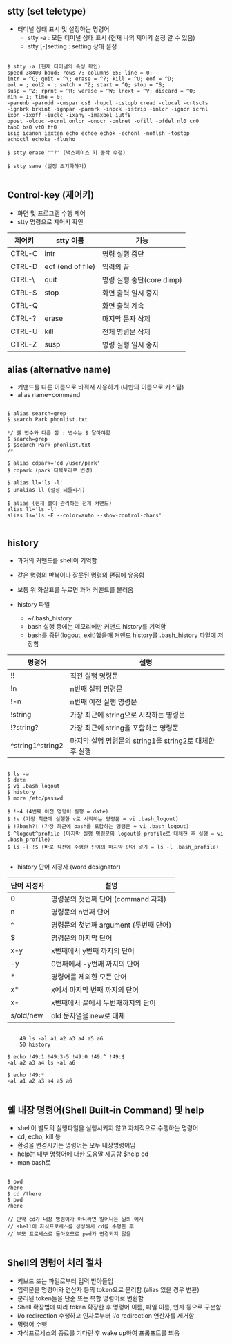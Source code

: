 ## stty (set teletype)
- 터미널 상태 표시 및 설정하는 명령어
    + stty -a : 모든 터미널 상태 표시 (현재 나의 제어키 설정 알 수 있음)
    + stty [-]setting : setting 상태 설정

<pre><code>
$ stty -a (현재 터미널의 속성 확인)
speed 38400 baud; rows 7; columns 65; line = 0;
intr = ^C; quit = ^\; erase = ^?; kill = ^U; eof = ^D;
eol = <undef>; eol2 = <undef>; swtch = ^Z; start = ^Q; stop = ^S;
susp = ^Z; rprnt = ^R; werase = ^W; lnext = ^V; discard = ^O;    
min = 1; time = 0;
-parenb -parodd -cmspar cs8 -hupcl -cstopb cread -clocal -crtscts
-ignbrk brkint -ignpar -parmrk -inpck -istrip -inlcr -igncr icrnl
ixon -ixoff -iuclc -ixany -imaxbel iutf8
opost -olcuc -ocrnl onlcr -onocr -onlret -ofill -ofdel nl0 cr0   
tab0 bs0 vt0 ff0
isig icanon iexten echo echoe echok -echonl -noflsh -tostop      
echoctl echoke -flusho

$ stty erase '^?' (백스페이스 키 동작 수정)

$ stty sane (설정 초기화하기)

</code></pre>

## Control-key (제어키)
- 화면 및 프로그램 수행 제어
- stty 명령으로 제어키 확인

|제어키|stty 이름|기능|
|---|---|---|
|CTRL-C| intr | 명령 실행 중단|
|CTRL-D| eof (end of file) | 입력의 끝|
|CTRL-&#92;| quit | 명령 실행 중단(core dimp)|
|CTRL-S| stop | 화면 출력 일시 중지|
|CTRL-Q|  | 화면 출력 계속|
|CTRL-?| erase | 마지막 문자 삭제|
|CTRL-U| kill | 전체 명령문 삭제|
|CTRL-Z| susp | 명령 실행 일시 중지|

## alias (alternative name)
- 커맨드를 다른 이름으로 바꿔서 사용하기 (나만의 이름으로 커스텀)
- alias name=command

<pre><code>
$ alias search=grep
$ search Park phonlist.txt

*/ 쉘 변수와 다른 점 : 변수는 $ 달아야함
$ search=grep
$ $search Park phonlist.txt
/*

$ alias cdpark='cd /user/park' 
$ cdpark (park 디렉토리로 변경)

$ alias ll='ls -l'
$ unalias ll (설정 되돌리기)

$ alias (현재 쉘이 관리하는 전체 커맨드)
alias ll='ls -l'
alias ls='ls -F --color=auto --show-control-chars'

</code></pre>

## history 
- 과거의 커맨드를 shell이 기억함
- 같은 명령의 반복이나 잘못된 명령의 편집에 유용함
- 보통 위 화살표를 누르면 과거 커맨드를 불러옴

- history 파일
    + ~/.bash_history
    + bash 실행 중에는 메모리에만 커맨드 history를 기억함
    + bash를 중단(logout, exit)했을때 커맨드 history를 .bash_history 파일에 저장함

|명령어|설명|
|---|---|
|!!| 직전 실행 명령문|
|!n| n번째 실행 명령문|
|!-n| n번째 이전 실행 명령문|
|!string| 가장 최근에 string으로 시작하는 명령문|
|!?string?| 가장 최근에 string을 포함하는 명령문|
|^string1^string2| 마지막 실행 명령문의 string1을 string2로 대체한 후 실행|

<pre><code>
$ ls -a
$ date
$ vi .bash_logout
$ history
$ more /etc/passwd

$ !-4 (4번째 이전 명령어 실행 = date)
$ !v (가장 최근에 실행한 v로 시작하는 명령문 = vi .bash_logout)
$ !?bash?! (가장 최근에 bash를 포함하는 명령문 = vi .bash_logout)
$ ^logout^profile (마지막 실행 명령문의 logout을 profile로 대체한 후 실행 = vi .bash_profile)
$ ls -l !$ (바로 직전에 수행한 단어의 마지막 단어 넣기 = ls -l .bash_profile)

</code></pre>

- history 단어 지정자 (word designator)

|단어 지정자| 설명 |
|---|---|
|0| 명령문의 첫번째 단어 (command 자체)|
|n| 명령문의 n번째 단어
|^| 명령문의 첫번째 argument (두번째 단어)|
|$| 명령문의 마지막 단어|
|x-y| x번째에서 y번째 까지의 단어|
|-y| 0번째에서 -y번째 까지의 단어|
|*| 명령어를 제외한 모든 단어|
|x*| x에서 마지막 번째 까지의 단어|
|x-| x번째에서 끝에서 두번째까지의 단어|
|s/old/new| old 문자열을 new로 대체|


<pre><code>
    49 ls -al a1 a2 a3 a4 a5 a6
    50 history

$ echo !49:1 !49:3-5 !49:0 !49:^ !49:$
-al a2 a3 a4 ls -al a6

$ echo !49:*
-al a1 a2 a3 a4 a5 a6

</code></pre>

## 쉘 내장 명령어(Shell Built-in Command) 및 help
- shell이 별도의 실행파일을 실행시키지 않고 자체적으로 수행하는 명령어
- cd, echo, kill 등
- 환경을 변경시키는 명령어는 모두 내장명령어임
- help는 내부 명령어에 대한 도움말 제공함 $help cd 
- man bash로 

<pre><code>
$ pwd
/here
$ cd /there
$ pwd
/here

// 만약 cd가 내장 명령어가 아니라면 일어나는 일의 예시
// shell이 자식프로세스를 생성해서 cd를 수행한 후 
// 부모 프로세스로 돌아오므로 pwd가 변경되지 않음

</code></pre>


## Shell의 명령어 처리 절차
- 키보드 또는 파일로부터 입력 받아들임
- 입력문을 명령어와 연산자 등의 token으로 분리함 (alias 있을 경우 변환)
- 분리된 token들을 단순 또는 복합 명령어로 변환함
- Shell 확장법에 따라 token 확장한 후 명령어 이름, 파일 이름, 인자 등으로 구분함.
- i/o redirection 수행하고 인자로부터 i/o redirection 연산자를 제거함
- 명령어 수행
- 자식프로세스의 종료를 기다린 후 wake up하여 프롬프트를 띄움

